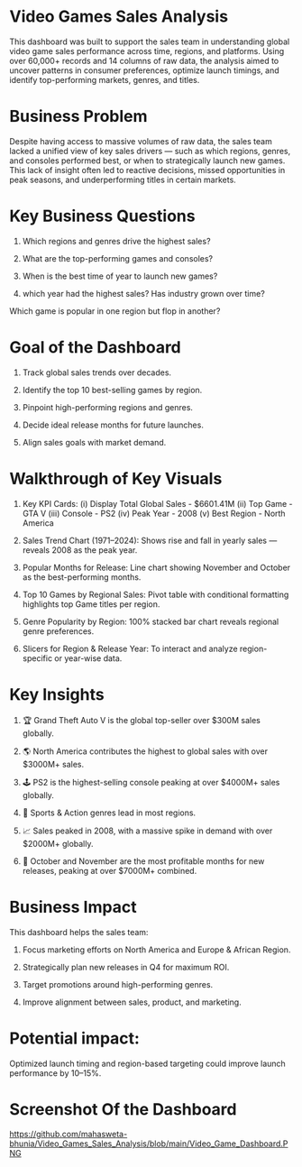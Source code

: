# Video Games Sales Analysis
This dashboard was built to support the sales team in understanding global video game sales performance across time, regions, and platforms. Using over 60,000+ records and 14 columns of raw data, the analysis aimed to uncover patterns in consumer preferences, optimize launch timings, and identify top-performing markets, genres, and titles.
# Business Problem
Despite having access to massive volumes of raw data, the sales team lacked a unified view of key sales drivers — such as which regions, genres, and consoles performed best, or when to strategically launch new games. This lack of insight often led to reactive decisions, missed opportunities in peak seasons, and underperforming titles in certain markets.
# Key Business Questions
1. Which regions and genres drive the highest sales?

2. What are the top-performing games and consoles?

3. When is the best time of year to launch new games?

4. which year had the highest sales? Has industry grown over time?

Which game is popular in one region but flop in another?
# Goal of the Dashboard
1. Track global sales trends over decades.

2. Identify the top 10 best-selling games by region.

3. Pinpoint high-performing regions and genres.

4. Decide ideal release months for future launches.

5. Align sales goals with market demand.
# Walkthrough of Key Visuals
1. Key KPI Cards: (i) Display Total Global Sales - $6601.41M
                  (ii) Top Game - GTA V
                  (iii) Console - PS2
                  (iv) Peak Year - 2008
                  (v) Best Region - North America

3. Sales Trend Chart (1971–2024): Shows rise and fall in yearly sales — reveals 2008 as the peak year.

4. Popular Months for Release: Line chart showing November and October as the best-performing months.

5. Top 10 Games by Regional Sales: Pivot table with conditional formatting highlights top Game titles per region.

6. Genre Popularity by Region: 100% stacked bar chart reveals regional genre preferences.

7. Slicers for Region & Release Year: To interact and analyze region-specific or year-wise data.
# Key Insights
1. 🏆 Grand Theft Auto V is the global top-seller over $300M sales globally.

2. 🌎 North America contributes the highest to global sales with over $3000M+ sales.

3. 🕹️ PS2 is the highest-selling console peaking at over $4000M+ sales globally.

4. 🧨 Sports & Action genres lead in most regions.

5. 📈 Sales peaked in 2008, with a massive spike in demand with over $2000M+ globally.

6. 📅 October and November are the most profitable months for new releases, peaking at over $7000M+ combined.
# Business Impact
This dashboard helps the sales team:
1. Focus marketing efforts on North America and Europe & African Region.

2. Strategically plan new releases in Q4 for maximum ROI.

3. Target promotions around high-performing genres.

4. Improve alignment between sales, product, and marketing.
# Potential impact: 
Optimized launch timing and region-based targeting could improve launch performance by 10–15%.
# Screenshot Of the Dashboard
https://github.com/mahasweta-bhunia/Video_Games_Sales_Analysis/blob/main/Video_Game_Dashboard.PNG

